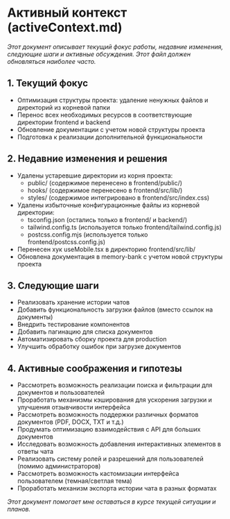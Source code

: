 # Активный контекст (activeContext.md)

_Этот документ описывает текущий фокус работы, недавние изменения, следующие шаги и активные обсуждения._
_Этот файл должен обновляться наиболее часто._

## 1. Текущий фокус

- Оптимизация структуры проекта: удаление ненужных файлов и директорий из корневой папки
- Перенос всех необходимых ресурсов в соответствующие директории frontend и backend
- Обновление документации с учетом новой структуры проекта
- Подготовка к реализации дополнительной функциональности

## 2. Недавние изменения и решения

- Удалены устаревшие директории из корня проекта:
  - public/ (содержимое перенесено в frontend/public/)
  - hooks/ (содержимое перенесено в frontend/src/lib/)
  - styles/ (содержимое интегрировано в frontend/src/index.css)
- Удалены избыточные конфигурационные файлы из корневой директории:
  - tsconfig.json (остались только в frontend/ и backend/)
  - tailwind.config.ts (используется только frontend/tailwind.config.js)
  - postcss.config.mjs (используется только frontend/postcss.config.js)
- Перенесен хук useMobile.tsx в директорию frontend/src/lib/
- Обновлена документация в memory-bank с учетом новой структуры проекта

## 3. Следующие шаги

- Реализовать хранение истории чатов
- Добавить функциональность загрузки файлов (вместо ссылок на документы)
- Внедрить тестирование компонентов
- Добавить пагинацию для списка документов
- Автоматизировать сборку проекта для production
- Улучшить обработку ошибок при загрузке документов

## 4. Активные соображения и гипотезы

- Рассмотреть возможность реализации поиска и фильтрации для документов и пользователей
- Проработать механизмы кэширования для ускорения загрузки и улучшения отзывчивости интерфейса
- Рассмотреть возможность поддержки различных форматов документов (PDF, DOCX, TXT и т.д.)
- Продумать оптимизацию взаимодействия с API для больших документов
- Исследовать возможность добавления интерактивных элементов в ответы чата
- Реализовать систему ролей и разрешений для пользователей (помимо администраторов)
- Рассмотреть возможность кастомизации интерфейса пользователем (темная/светлая тема)
- Проработать механизм экспорта истории чата в разных форматах

_Этот документ помогает мне оставаться в курсе текущей ситуации и планов._
